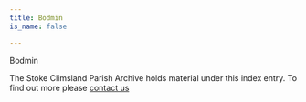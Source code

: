 ```yaml
---
title: Bodmin
is_name: false

---
```


Bodmin


The Stoke Climsland Parish Archive holds material under this index entry. To find out more please [contact us](/contact/)
